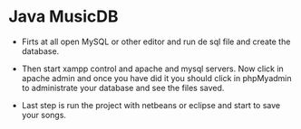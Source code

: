 # Java MusicDB

* Firts at all open MySQL or other editor and run de sql file and create the database.

* Then start xampp control and apache and mysql servers. Now click in apache admin and once you have did it you should click in phpMyadmin to administrate your database and see the files saved.

* Last step is run the project with netbeans or eclipse and start to save your songs.
